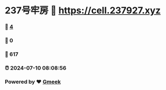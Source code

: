 # 237号牢房 :link: https://cell.237927.xyz 
### :page_facing_up: [4](https://cell.237927.xyz/tag.html) 
### :speech_balloon: 0 
### :hibiscus: 617 
### :alarm_clock: 2024-07-10 08:08:56 
### Powered by :heart: [Gmeek](https://github.com/Meekdai/Gmeek)
